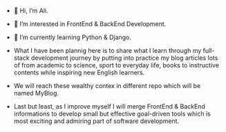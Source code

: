 - 👋 Hi, I’m Ali.
- 👀 I’m interested in FrontEnd & BackEnd Development.
- 🌱 I’m currently learning Python & Django.
  
- What I have been plannig here is to share what I learn through my full-stack development journey by putting into practice my blog articles lots of from academic to science, sport to everyday life, books to instructive contents while inspiring new English learners.

- We will reach these wealthy contex in different repo which will be named MyBlog.

- Last but least, as I improve myself I will merge FrontEnd & BackEnd informations to develop small but effective goal-driven tools which is most exciting and admiring part of software development.

<!---
yusufalidanis/yusufalidanis is a ✨ special ✨ repository because its `README.md` (this file) appears on your GitHub profile.
You can click the Preview link to take a look at your changes.
--->
